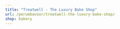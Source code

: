 ```yaml
---
title: "Treatwell - The Luxury Bake Shop"
url: /perumbavoor/treatwell-the-luxury-bake-shop/
shop: bakery
---
```

